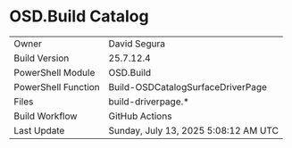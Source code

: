 ﻿# OSD.Build Catalog

| | |
|-|-|
| Owner | David Segura |
| Build Version | 25.7.12.4 |
| PowerShell Module | OSD.Build |
| PowerShell Function | Build-OSDCatalogSurfaceDriverPage |
| Files | build-driverpage.* |
| Build Workflow | GitHub Actions |
| Last Update | Sunday, July 13, 2025 5:08:12 AM UTC |
